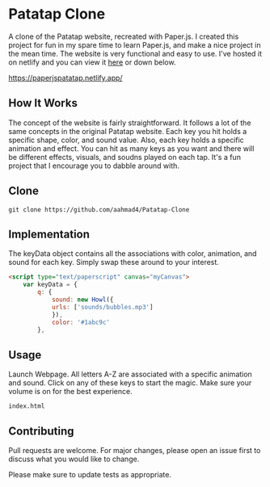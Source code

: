# Patatap Clone
A clone of the Patatap website, recreated with Paper.js. I created this project for fun in my spare time to learn Paper.js, and make a nice project in the mean time. The website is very functional and easy to use. I've hosted it on netlify and you can view it [here](https://paperjspatatap.netlify.app/) or down below.

https://paperjspatatap.netlify.app/

## How It Works
The concept of the website is fairly straightforward. It follows a lot of the same concepts in the original Patatap website. Each key you hit holds a specific shape, color, and sound value. Also, each key holds a specific animation and effect. You can hit as many keys as you want and there will be different effects, visuals, and soudns played on each tap. It's a fun project that I encourage you to dabble around with.

## Clone
```
git clone https://github.com/aahmad4/Patatap-Clone
```

## Implementation

The keyData object contains all the associations with color, animation, and sound for each key. Simply swap these around to your interest.
```html
<script type="text/paperscript" canvas="myCanvas">
	var keyData = {
		q: {
			sound: new Howl({
			urls: ['sounds/bubbles.mp3']
			}),
			color: '#1abc9c'
		},
```    

## Usage

Launch Webpage. All letters A-Z are associated with a specific animation and sound. Click on any of these keys to start the magic. Make sure your volume is on for the best experience.
```
index.html
```


## Contributing

Pull requests are welcome. For major changes, please open an issue first to discuss what you would like to change.

Please make sure to update tests as appropriate.
